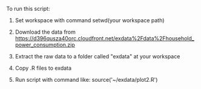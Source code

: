 To run this script:

1. Set workspace with command setwd(your workspace path)

2. Download the data from  https://d396qusza40orc.cloudfront.net/exdata%2Fdata%2Fhousehold_power_consumption.zip

3. Extract the raw data to a folder called "exdata" at your workspace 

4. Copy .R files to exdata

2. Run script with command like: source('~/exdata/plot2.R')